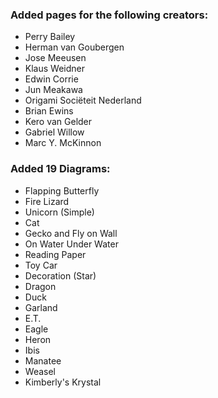 ### Added pages for the following creators:
- Perry Bailey
- Herman van Goubergen
- Jose Meeusen
- Klaus Weidner
- Edwin Corrie
- Jun Meakawa
- Origami Sociëteit Nederland
- Brian Ewins
- Kero van Gelder
- Gabriel Willow
- Marc Y. McKinnon

### Added 19 Diagrams:
- Flapping Butterfly
- Fire Lizard
- Unicorn (Simple)
- Cat
- Gecko and Fly on Wall
- On Water Under Water
- Reading Paper
- Toy Car
- Decoration (Star)
- Dragon
- Duck
- Garland
- E.T.
- Eagle
- Heron
- Ibis
- Manatee
- Weasel
- Kimberly's Krystal